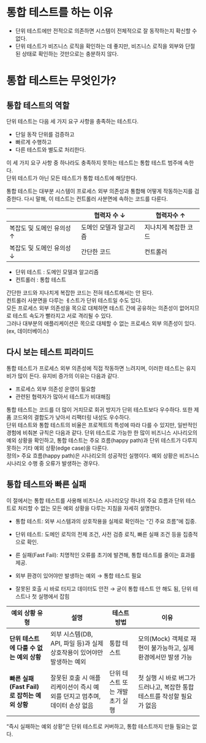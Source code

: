 # 통합 테스트를 하는 이유

- 단위 테스트에만 전적으로 의존하면 시스템이 전체적으로 잘 동작하는지 확신할 수 없다.
- 단위 테스트가 비즈니스 로직을 확인하는 데 좋지만, 비즈니스 로직을 외부와 단절된 상태로 확인하는 것만으로는 충분하지 않다.

# 통합 테스트는 무엇인가?

## 통합 테스트의 역할

단위 테스트는 다음 세 가지 요구 사항을 충족하는 테스트다.

- 단일 동작 단위를 검증하고
- 빠르게 수행하고
- 다른 테스트와 별도로 처리한다.

이 세 가지 요구 사항 중 하나라도 충족하지 못하는 테스트는 통합 테스트 범주에 속한다.  
단위 테스트가 아닌 모든 테스트가 통합 테스트에 해당한다.

통합 테스트는 대부분 시스템이 프로세스 외부 의존성과 통합해 어떻게 작동하는지를 검증한다. 다시 말해, 이 테스트는 컨트롤러 사분면에 속하는 코드를 다룬다.

|                 | 협력자 수 ↓      | 협력자수 ↑      |
|-----------------|--------------|-------------|
| 복잡도 및 도메인 유의성 ↑ | 도메인 모델과 알고리즘 | 지나치게 복잡한 코드 |
| 복잡도 및 도메인 유의성 ↓ | 간단한 코드       | 컨트롤러        |

- 단위 테스트 : 도메인 모델과 알고리즘
- 컨트롤러 : 통합 테스트

간단한 코드와 지나치게 복잡한 코드는 전혀 테스트해서는 안 된다.  
컨트롤러 사분면을 다루는 ㅔ스트가 단위 테스트일 수도 있다.  
모든 프로세스 외부 의존성을 목으로 대체하면 테스트 간에 공유하는 의존성이 없어지므로 테스트 속도가 빨라지고 서로 격리될 수 있다.  
그러나 대부분의 애플리케이션은 목으로 대체할 수 없는 프로세스 외부 의존성이 있다. (ex, 데이터베이스)

## 다시 보는 테스트 피라미드

통합 테스트가 프로세스 외부 의존성에 직접 작동하면 느려지며, 이러한 테스트는 유지비가 많이 든다. 유지비 증가의 이유는 다음과 같다.

- 프로세스 외부 의존성 운영이 필요함
- 관련된 협력자가 많아서 테스트가 비대해짐

통합 테스트는 코드를 더 많이 거치므로 회귀 방지가 단위 테스트보다 우수하다. 또한 제품 코드와의 결합도가 낮아서 리팩터링 내성도 우수하다.  
단위 테스트와 통합 테스트의 비율은 프로젝트의 특성에 따라 다를 수 있지만, 일반적인 경험에 비춰본 규칙은 다음과 같다. 단위 테스트로 가능한 한 많이 비즈니스 시나리오의 예외 상황을 확인하고, 통합 테스트는 주요 흐름(happy path)과 단위 테스트가 다루지 못하는 기타 예외 상황(edge case)을 다룬다.  
정의> 주요 흐름(happy path)은 시나리오의 성공적인 실행이다. 예외 상황은 비즈니스 시나리오 수행 중 오류가 발생하는 경우다.

## 통합 테스트와 빠른 실패

이 절에서는 통합 테스트를 사용해 비즈니스 시나리오당 하나의 주요 흐름과 단위 테스트로 처리할 수 없는 모든 예외 상황을 다루는 지침을 자세히 설명한다.

- 통합 테스트: 외부 시스템과의 상호작용을 실제로 확인하는 “긴 주요 흐름”에 집중.
- 단위 테스트: 도메인 로직의 전제 조건, 사전 검증 로직, 빠른 실패 조건 등을 집중적으로 확인.
- 른 실패(Fast Fail): 치명적인 오류를 초기에 발견해, 통합 테스트를 줄이는 효과를 제공.

- 외부 환경이 있어야만 발생하는 예외 → 통합 테스트 필요
- 잘못된 호출 시 바로 터지고 데이터도 안전 → 굳이 통합 테스트 안 해도 됨, 단위 테스트나 첫 실행에서 잡힘

| 예외 상황 유형                        | 설명                                           | 테스트 방법             | 이유                                         |
|---------------------------------|----------------------------------------------|--------------------|--------------------------------------------|
| **단위 테스트에 다룰 수 없는 예외 상황**       | 외부 시스템(DB, API, 파일 등)과 실제 상호작용이 있어야만 발생하는 예외 | 통합 테스트             | 모의(Mock) 객체로 재현이 불가능하고, 실제 환경에서만 발생 가능     |
| **빠른 실패(Fast Fail)로 잡히는 예외 상황** | 잘못된 호출 시 애플리케이션이 즉시 예외를 던지고 멈추며, 데이터 손상 없음   | 단위 테스트 또는 개발 초기 실행 | 첫 실행 시 바로 버그가 드러나고, 복잡한 통합 테스트를 작성할 필요가 없음 |

“즉시 실패하는 예외 상황”은 단위 테스트로 커버하고, 통합 테스트까지 만들 필요는 없다.


